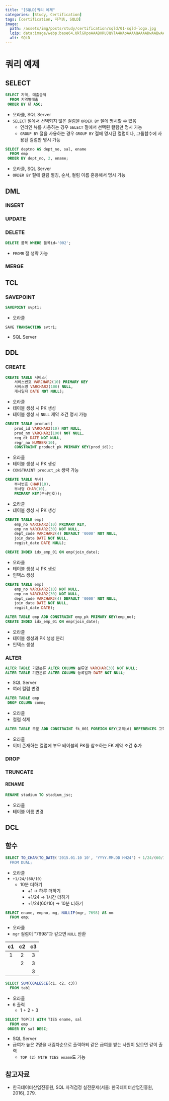 ```yaml
---
title: "[SQLD]쿼리 예제"
categories: [Study, Certification]
tags: [certification, 자격증, SQLD]
image:
  path: /assets/img/posts/study/certification/sqld/01-sqld-logo.jpg
  lqip: data:image/webp;base64,UklGRpoAAABXRUJQVlA4WAoAAAAQAAAADwAABwAAQUxQSDIAAAARL0AmbZurmr57yyIiqE8oiG0bejIYEQTgqiDA9vqnsUSI6H+oAERp2HZ65qP/VIAWAFZQOCBCAAAA8AEAnQEqEAAIAAVAfCWkAALp8sF8rgRgAP7o9FDvMCkMde9PK7euH5M1m6VWoDXf2FkP3BqV0ZYbO6NA/VFIAAAA
  alt: SQLD
---
```


# 쿼리 예제

## SELECT

```sql
SELECT 지역, 매출금액
  FROM 지역별매출
 ORDER BY 년 ASC;
```

- 오라클, SQL Server
- `SELECT` 절에서 선택되지 않은 컬럼을 `ORDER BY` 절에 명시할 수 있음
	+ 인라인 뷰를 사용하는 경우 `SELECT` 절에서 선택된 컬럼만 명시 가능
	+ `GROUP BY` 절을 사용하는 경우 `GROUP BY` 절에 명시된 컬럼이나, 그룹함수에 사용된 컬럼만 명시 가능

```sql
SELECT deptno AS dept_no, sal, ename
  FROM emp
 ORDER BY dept_no, 2, ename;
```

- 오라클, SQL Server
- `ORDER BY` 절에 컬럼 별칭, 순서, 컬럼 이름 혼용해서 명시 가능

## DML

### INSERT

### UPDATE

### DELETE

```sql
DELETE 품목 WHERE 품목id='002';
```

- `FROMR` 절 생략 가능

### MERGE

## TCL

### SAVEPOINT

```sql
SAVEPOINT svpt1;
```

- 오라클

```sql
SAVE TRANSACTION svtr1;
```

- SQL Server

## DDL

### CREATE

```sql
CREATE TABLE 서비스(
    서비스번호 VARCHAR2(10) PRIMARY KEY
    서비스명 VARCHAR2(100) NULL,
    개시일자 DATE NOT NULL);
```

- 오라클
- 테이블 생성 시 PK 생성
- 테이블 생성 시 `NULL` 제약 조건 명시 가능

```sql
CREATE TABLE product(
    prod_id VARCHAR2(10) NOT NULL,
    prod_nm VARCHAR2(100) NOT NULL,
    reg_dt DATE NOT NULL,
    regr_no NUMBER(10),
    CONSTRAINT product_pk PRIMARY KEY(prod_id));
```

- 오라클
- 테이블 생성 시 PK 생성
- `CONSTRAINT product_pk` 생략 가능

```sql
CREATE TABLE 부서(
    부서번호 CHAR(10),
    부서명 CHAR(10),
    PRIMARY KEY(부서번호));
```

- 오라클
- 테이블 생성 시 PK 생성 

```sql
CREATE TABLE emp(
    emp_no VARCHAR2(10) PRIMARY KEY,
    emp_nm VARCHAR2(30) NOT NULL,
    dept_code VARCHAR2(4) DEFAULT '0000' NOT NULL,
    join_date DATE NOT NULL,
    regist_date DATE NULL);

CREATE INDEX idx_emp_01 ON emp(join_date);
```

- 오라클
- 테이블 생성 시 PK 생성
- 인덱스 생성

```sql
CREATE TABLE emp(
    emp_no VARCHAR2(10) NOT NULL,
    emp_nm VARCHAR2(30) NOT NULL,
    dept_code VARCHAR2(4) DEFAULT '0000' NOT NULL,
    join_date DATE NOT NULL,
    regist_date DATE);

ALTER TABLE emp ADD CONSTRAINT emp_pk PRIMARY KEY(emp_no);
CREATE INDEX idx_emp_01 ON emp(join_date);
```

- 오라클
- 테이블 생성과 PK 생성 분리
- 인덱스 생성

### ALTER

```sql
ALTER TABLE 기관분류 ALTER COLUMN 분류명 VARCHAR(30) NOT NULL;
ALTER TABLE 기관분류 ALTER COLUMN 등록일자 DATE NOT NULL;
```

- SQL Server
- 여러 컬럼 변경

```sql
ALTER TABLE emp
 DROP COLUMN comm;
```

- 오라클
- 컬럼 삭제

```sql
ALTER TABLE 주문 ADD CONSTRAINT fk_001 FOREIGN KEY(고객id) REFERENCES 고객(고객id) ON DELETE SET NULL;
```

- 오라클
- 이미 존재하는 컬럼에 부모 테이블의 PK를 참조하는 FK 제약 조건 추가

### DROP

### TRUNCATE

#### RENAME

```sql
RENAME stadium TO stadium_jsc;
```

- 오라클
- 테이블 이름 변경

## DCL

## 함수

```sql
SELECT TO_CHAR(TO_DATE('2015.01.10 10', 'YYYY.MM.DD HH24') + 1/24/(60/10), 'YYYY.MM.DD HH24:MI:SS)
  FROM DUAL;
```

- 오라클
- `+1/24/(60/10)`
	+ 10분 더하기
		* +1 → 하루 더하기
		* +1/24 → 1시간 더하기
		* +1/24(60/10) → 10분 더하기

```sql
SELECT ename, empno, mg, NULLIF(mgr, 7698) AS nm
  FROM emp;
```

- 오라클
- `mgr` 컬럼이 "7698"과 같으면 `NULL` 반환

|  c1  |  c2  |  c3  |
|:-----:|:-----:|:-----:|
|   1  |   2   |   3  |
|       |   2   |   3  |
|       |        |   3  |

```sql
SELECT SUM(COALESCE(c1, c2, c3))
  FROM tab1
```

- 오라클
- 6 출력
	+ 1 + 2 + 3

```sql
SELECT TOP(2) WITH TIES ename, sal
  FROM emp
 ORDER BY sal DESC;
```

- SQL Server
- 급여가 높은 2명을 내림차순으로 출력하되 같은 급여를 받는 사원이 있으면 같이 출력
	+ `TOP (2) WITH TIES ename`도 가능

## 참고자료

- 한국데이터산업진흥원, SQL 자격검정 실전문제(서울: 한국데이터산업진흥원, 2016), 279.
